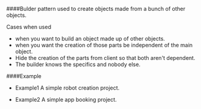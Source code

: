 ####Bulder pattern
used to create objects made from a bunch of other objects.

 Cases when used
-  when you want to build an object made up of other objects.
-  when you want the creation of those parts be independent of the main object.
-  Hide the creation of the parts from client so that both aren't dependent.
-  The builder knows the specifics and nobody else.


####Example
- Example1
  A simple robot creation project.
  
- Example2
  A simple app booking project.